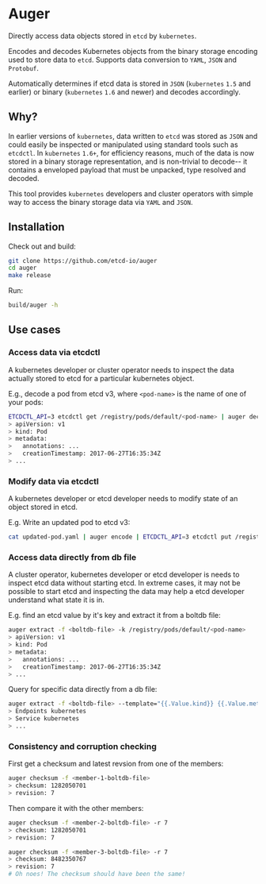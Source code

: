 # Auger

Directly access data objects stored in `etcd` by `kubernetes`.

Encodes and decodes Kubernetes objects from the binary storage encoding used to
store data to `etcd`. Supports data conversion to `YAML`, `JSON` and `Protobuf`.

Automatically determines if etcd data is stored in `JSON` (`kubernetes` `1.5` and
earlier) or binary (`kubernetes` `1.6` and newer) and decodes accordingly.

## Why?

In earlier versions of `kubernetes`, data written to `etcd` was stored as `JSON`
and could easily be inspected or manipulated using standard tools such as
`etcdctl`. In `kubernetes` `1.6+`, for efficiency reasons, much of the data is
now stored in a binary storage representation, and is non-trivial to decode-- it
contains a enveloped payload that must be unpacked, type resolved and decoded.

This tool provides `kubernetes` developers and cluster operators with simple way
to access the binary storage data via `YAML` and `JSON`.

## Installation

Check out and build:

```sh
git clone https://github.com/etcd-io/auger
cd auger
make release
```

Run:

```sh
build/auger -h
```

## Use cases

### Access data via etcdctl

A kubernetes developer or cluster operator needs to inspect the data actually
stored to etcd for a particular kubernetes object.

E.g., decode a pod from etcd v3, where `<pod-name>` is the name of one of your pods:

``` sh
ETCDCTL_API=3 etcdctl get /registry/pods/default/<pod-name> | auger decode
> apiVersion: v1
> kind: Pod
> metadata:
>   annotations: ...
>   creationTimestamp: 2017-06-27T16:35:34Z
> ...
```

### Modify data via etcdctl

A kubernetes developer or etcd developer needs to modify state of an object stored in etcd.

E.g. Write an updated pod to etcd v3:

``` sh
cat updated-pod.yaml | auger encode | ETCDCTL_API=3 etcdctl put /registry/pods/default/<pod-name>
```

### Access data directly from db file

A cluster operator, kubernetes developer or etcd developer is needs to inspect
etcd data without starting etcd. In extreme cases, it may not be possible to
start etcd and inspecting the data may help a etcd developer understand what
state it is in.

E.g. find an etcd value by it's key and extract it from a boltdb file:

``` sh
auger extract -f <boltdb-file> -k /registry/pods/default/<pod-name>
> apiVersion: v1
> kind: Pod
> metadata:
>   annotations: ...
>   creationTimestamp: 2017-06-27T16:35:34Z
> ...
```

Query for specific data directly from a db file:

``` sh
auger extract -f <boltdb-file> --template="{{.Value.kind}} {{.Value.metadata.name}}" --filter=".Value.metadata.namespace=default"
> Endpoints kubernetes
> Service kubernetes
> ...
```

### Consistency and corruption checking

First get a checksum and latest revsion from one of the members:

``` sh
auger checksum -f <member-1-boltdb-file>
> checksum: 1282050701
> revision: 7
```

Then compare it with the other members:

``` sh
auger checksum -f <member-2-boltdb-file> -r 7
> checksum: 1282050701
> revision: 7

auger checksum -f <member-3-boltdb-file> -r 7
> checksum: 8482350767
> revision: 7
# Oh noes! The checksum should have been the same!
```
